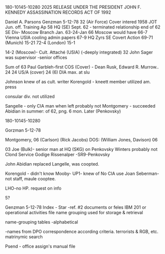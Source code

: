 180-10145-10280
2025 RELEASE UNDER THE PRESIDENT JOHN F. KENNEDY ASSASSINATION RECORDS ACT OF 1992

Daniel A. Parsons	Genzman 5-12-78
32
(Air Force) Cover
intered 1958 JOT	 Jun. off. Training
Ap 58	HQ (SE)	Sept. 62 - terminated
relationship
end of 62		SE Div-
Moscow
Branch
Jan. 63-24-Jan 66 Moscow	 would have
66-7	 Vienna USIA cooling admin papers
67-9	 HQ Zyrs	SE Covert Action
69-71	 (Munich) 15-21
72-4	 (London) 15-1

14-2
(Moscow)- Cult. Attaché (USIA)
(-deeply integrated) 32
John Sager was supervisor
-senior offices

Sum of 63 Paul Garbleh-first COS
(Cover) - Dean Rusk, Edward R. Murrow..
24	24
US/A (cover)
24
(6) DIA max. at slu

Johnson knew of as cult. writer
Korengold - kneett
member 	utilized am. press

consular div. not utilized

Sangelle - only CIA man when left probably
not
Montgomery - succeeded Abidian in summer:
of 62, png. 6 mon. Later (Penkovsky)

180-10145-10280

Gorzman
5-12-78

Montgomery, 06
(Carlson) (Rick Jacobs) DOS:
(William Jones, Davison) 06

03
Joe (Bulk)- senior man at
HQ (SKG) on Penkovsky
Winters probably not Clond Service
Godige Rissenalper -SR9-Penkovsky

John Abidian replaced Langelle,
was coopted.

Korengold - didn't know
Mooby- UP1- knew of
No CIA use
Joan Seberman-not staff, maule cooptee.

LHO-no HP. request on info

5?

Genzman
5-12-78
Index - Star -ref. #2 documents or feles
IBM	201 or operational
activities file
name grouping used for storage &
retrieval

name-grouping tables
-alphabetical

-names from DPO correspondence according
criteria. terrorists & RGB, etc.
matrinymic search

Psend - office assign's
manual file
